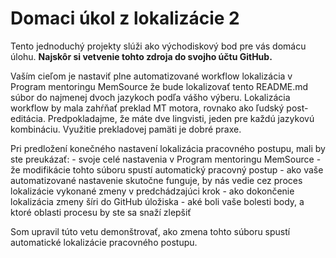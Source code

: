 # Domaci úkol z lokalizácie 2
Tento jednoduchý projekty slúži ako východiskový bod pre vás domácu úlohu. **Najskôr si vetvenie tohto zdroja do svojho účtu GitHub.**

Vaším cieľom je nastaviť plne automatizované workflow lokalizácia v Program mentoringu MemSource že bude lokalizovať tento README.md súbor do najmenej dvoch jazykoch podľa vášho výberu. Lokalizácia workflow by mala zahŕňať preklad MT motora, rovnako ako ľudský post-editácia. Predpokladajme, že máte dve lingvisti, jeden pre každú jazykovú kombináciu. Využitie prekladovej pamäti je dobré praxe.

Pri predložení konečného nastavení lokalizácia pracovného postupu, mali by ste preukázať: - svoje celé nastavenia v Program mentoringu MemSource - že modifikácie tohto súboru spustí automatický pracovný postup - ako vaše automatizované nastavenie skutočne funguje, by nás vedie cez proces lokalizácie vykonané zmeny v predchádzajúci krok - ako dokončenie lokalizácia zmeny šíri do GitHub úložiska - aké boli vaše bolesti body, a ktoré oblasti procesu by ste sa snaží zlepšiť

Som upravil túto vetu demonštrovať, ako zmena tohto súboru spustí automatické lokalizácie pracovného postupu.
